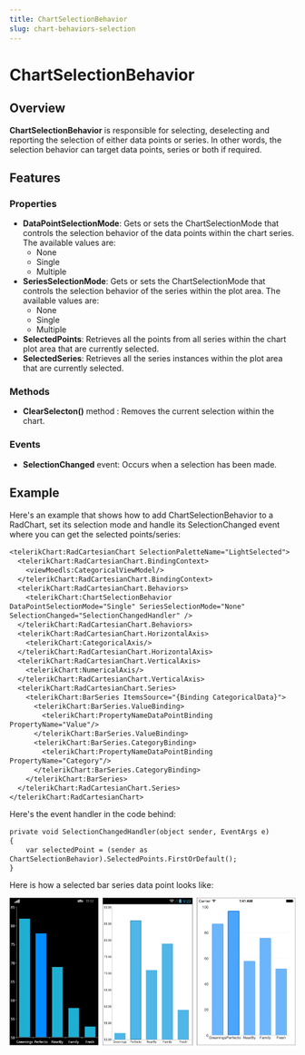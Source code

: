 ```yaml
---
title: ChartSelectionBehavior
slug: chart-behaviors-selection
---
```


# ChartSelectionBehavior #

## Overview ##

**ChartSelectionBehavior** is responsible for selecting, deselecting and reporting the selection of either data points or series. In other words, the selection behavior can target data points, series or both if required.

## Features ##

### Properties ###

- **DataPointSelectionMode**: Gets or sets the ChartSelectionMode that controls the selection behavior of the data points within the chart series. The available values are:
	-  None
	-  Single
	-  Multiple
- **SeriesSelectionMode**: Gets or sets the ChartSelectionMode that controls the selection behavior of the series within the plot area. The available values are:
	-  None
	-  Single
	-  Multiple
- **SelectedPoints**: Retrieves all the points from all series within the chart plot area that are currently selected.
- **SelectedSeries**: Retrieves all the series instances within the plot area that are currently selected.

### Methods ###

- **ClearSelecton()** method : Removes the current selection within the chart.

### Events ###

- **SelectionChanged** event: Occurs when a selection has been made.

## Example ##

Here's an example that shows how to add ChartSelectionBehavior to a RadChart, set its selection mode and handle its SelectionChanged event where you can get the selected points/series:


    <telerikChart:RadCartesianChart SelectionPaletteName="LightSelected">
	  <telerikChart:RadCartesianChart.BindingContext>
	    <viewMoedls:CategoricalViewModel/>
	  </telerikChart:RadCartesianChart.BindingContext>
	  <telerikChart:RadCartesianChart.Behaviors>
	    <telerikChart:ChartSelectionBehavior DataPointSelectionMode="Single" SeriesSelectionMode="None" SelectionChanged="SelectionChangedHandler" />
	  </telerikChart:RadCartesianChart.Behaviors>
	  <telerikChart:RadCartesianChart.HorizontalAxis>
	    <telerikChart:CategoricalAxis/>
	  </telerikChart:RadCartesianChart.HorizontalAxis>
	  <telerikChart:RadCartesianChart.VerticalAxis>
	    <telerikChart:NumericalAxis/>
	  </telerikChart:RadCartesianChart.VerticalAxis>
	  <telerikChart:RadCartesianChart.Series>
	    <telerikChart:BarSeries ItemsSource="{Binding CategoricalData}">
	      <telerikChart:BarSeries.ValueBinding>
	        <telerikChart:PropertyNameDataPointBinding PropertyName="Value"/>
	      </telerikChart:BarSeries.ValueBinding>
	      <telerikChart:BarSeries.CategoryBinding>
	        <telerikChart:PropertyNameDataPointBinding PropertyName="Category"/>
	      </telerikChart:BarSeries.CategoryBinding>
	    </telerikChart:BarSeries>
	  </telerikChart:RadCartesianChart.Series>
    </telerikChart:RadCartesianChart>

Here's the event handler in the code behind:

    private void SelectionChangedHandler(object sender, EventArgs e)
    {
        var selectedPoint = (sender as ChartSelectionBehavior).SelectedPoints.FirstOrDefault();
    }

Here is how a selected bar series data point looks like:

![Selection Behavior](images/chart-behaviors-selection-behavior.png)